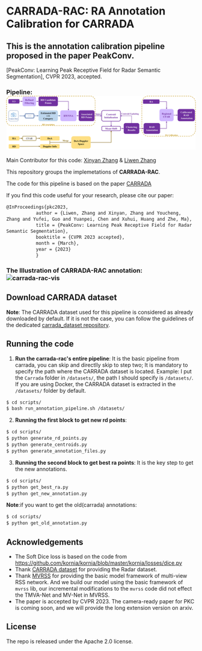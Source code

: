 # CARRADA-RAC: RA Annotation Calibration for CARRADA

## This is the annotation calibration pipeline proposed in the paper PeakConv.

[PeakConv: Learning Peak Receptive Field for Radar Semantic Segmentation], CVPR 2023, accepted.

### Pipeline:![teaser_schema](./images/pipeline.png)

Main Contributor for this code: [Xinyan Zhang](https://github.com/zxy1501434265) & [Liwen Zhang](https://github.com/zlw9161)

This repository groups the implemetations of **CARRADA-RAC**.

The code for this pipeline is based on the paper [CARRADA](https://arxiv.org/abs/2005.01456)

If you find this code useful for your research, please cite our paper:
```
@InProceedings{pkc2023,
	       author = {Liwen, Zhang and Xinyan, Zhang and Youcheng, Zhang and Yufei, Guo and Yuanpei, Chen and Xuhui, Huang and Zhe, Ma},
	       title = {PeakConv: Learning Peak Receptive Field for Radar Semantic Segmentation},
	       booktitle = {CVPR 2023 accepted},
	       month = {March},
	       year = {2023}
	       }
```
### The Illustration of CARRADA-RAC annotation:![carrada-rac-vis](./images/annotation-clb.png)

## Download CARRADA dataset

**Note**: The CARRADA dataset used for this pipeline is considered as already downloaded by default. If it is not the case, you can follow the guidelines of the dedicated [carrada_dataset repository](https://github.com/valeoai/carrada_dataset).

## Running the code

1. **Run the carrada-rac's entire pipeline**:
It is the basic pipeline from carrada, you can skip and directlly skip to step two; 
It is mandatory to specify the path where the CARRADA dataset is located. Example: I put the `Carrada` folder in `/datasets/`, the path I should specify is `/datasets/`. If you are using Docker, the CARRADA dataset is extracted in the `/datasets/` folder by default.
```bash
$ cd scripts/
$ bash run_annotation_pipeline.sh /datasets/
```

2. **Running the first block to get new rd points**:
```bash
$ cd scripts/
$ python generate_rd_points.py
$ python generate_centroids.py
$ python generate_annotation_files.py
```
3. **Running the second block to get best ra points**:
It is the key step to get the new annotations.
```bash
$ cd scripts/
$ python get_best_ra.py
$ python get_new_annotation.py
```

**Note**:if you want to get the old(carrada) annotations:
```bash
$ cd scripts/
$ python get_old_annotation.py
```
## Acknowledgements
- The Soft Dice loss is based on the code from <https://github.com/kornia/kornia/blob/master/kornia/losses/dice.py>
- Thank [CARRADA dataset](https://arxiv.org/abs/2005.01456) for providing the Radar dataset.
- Thank [MVRSS](https://arxiv.org/abs/2103.16214) for providing the basic model framework of multi-view RSS network. And we build our model using the basic framework of `mvrss` lib, our incremental modifications to the  `mvrss` code did not effect the TMVA-Net and MV-Net in MVRSS. 
- The paper is accepted by CVPR 2023. The camera-ready paper for PKC is coming soon, and we will provide the long extension version on arxiv.
## License
The repo is released under the Apache 2.0 license.
